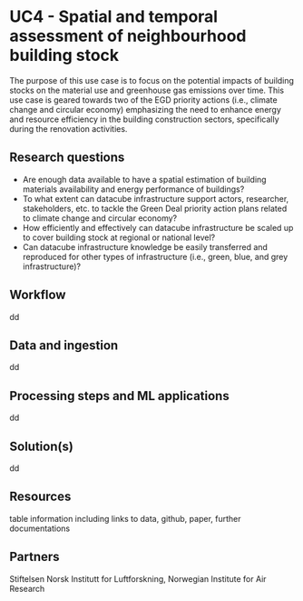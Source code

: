 # UC4 - Spatial and temporal assessment of neighbourhood building stock

The purpose of this use case is to focus on the potential impacts of building stocks on the material use and greenhouse gas emissions over time. This use case is geared towards two of the EGD priority actions (i.e., climate change and circular economy) emphasizing the need to enhance energy and resource efficiency in the building construction sectors, specifically during the renovation activities.

## Research questions

* Are enough data available to have a spatial estimation of building materials availability and energy performance of buildings?
* To what extent can datacube infrastructure support actors, researcher, stakeholders, etc. to tackle the Green Deal priority action plans related to climate change and circular economy?
* How efficiently and effectively can datacube infrastructure be scaled up to cover building stock at regional or national level?
* Can datacube infrastructure knowledge be easily transferred and reproduced for other types of infrastructure (i.e., green, blue, and grey infrastructure)?

## Workflow 

dd

## Data and ingestion

dd

## Processing steps and ML applications

dd

## Solution(s) 

dd

## Resources 
table information including links to data, github, paper, further documentations

## Partners
Stiftelsen Norsk Institutt for Luftforskning, Norwegian Institute for Air Research
